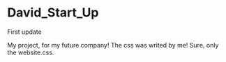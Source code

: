 # David_Start_Up
First update

My project, for my future company! 
The css was writed by me! 
Sure, only the website.css.
